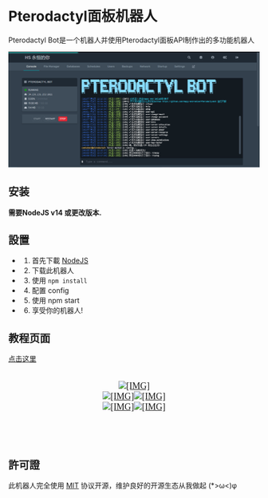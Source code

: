 # Pterodactyl面板机器人
Pterodactyl Bot是一个机器人并使用Pterodactyl面板API制作出的多功能机器人

![](https://github.com/Happy-and-Smile/PterodactylBot/blob/main/resource/images/PterodactylBot.PNG?raw=true)

## 安装
**需要NodeJS v14 或更改版本.**

## 設置
- 1. 首先下載 [NodeJS](https://www.nodejs.org/)
- 2. 下载此机器人
- 3. 使用 ``npm install``
- 4. 配置 config
- 5. 使用 npm start
- 6. 享受你的机器人!

## 教程页面
[点击这里](https://pterodactyl.xinrui.tk/)

<div style="text-align: center"><span style="font-family: 'Tahoma'"><span style="font-size: 18px"><br>
<a href="https://github.com/Rosewood-Development/PlayerPoints/wiki" target="_blank" class="externalLink" rel="nofollow"><img src="//proxy.spigotmc.org/b6960abb50f43b7a11827c46ae9fd51520fd5a64?url=https%3A%2F%2Fimgur.com%2FHv9gcKM.png" class="bbCodeImage LbImage" alt="[&ZeroWidthSpace;IMG]" data-url="https://imgur.com/Hv9gcKM.png"></a><br>
<a href="https://discord.gg/MgUsTBK" target="_blank" class="externalLink" rel="nofollow"><img src="//proxy.spigotmc.org/dfa51a4228944230d56edff4c04943bb1df39e8a?url=https%3A%2F%2Fimgur.com%2FQdqdNVo.png" class="bbCodeImage LbImage" alt="[&ZeroWidthSpace;IMG]" data-url="https://imgur.com/QdqdNVo.png"></a><a href="https://www.spigotmc.org/resources/authors/esophose.34168/" class="internalLink"><img src="//proxy.spigotmc.org/d5d0ad9c902942f5a381406ab4757f08277f7bf8?url=https%3A%2F%2Fimgur.com%2FLIMDboy.png" class="bbCodeImage LbImage" alt="[&ZeroWidthSpace;IMG]" data-url="https://imgur.com/LIMDboy.png"></a><br>
<a href="https://github.com/Rosewood-Development/PlayerPoints" target="_blank" class="externalLink" rel="nofollow"><img src="//proxy.spigotmc.org/dd61973967061e307154adb7e5fb09c4d2843a2c?url=https%3A%2F%2Fimgur.com%2FkkIKu5K.png" class="bbCodeImage LbImage" alt="[&ZeroWidthSpace;IMG]" data-url="https://imgur.com/kkIKu5K.png"></a><a href="https://www.patreon.com/RosewoodDevelopment" target="_blank" class="externalLink" rel="nofollow"><img src="//proxy.spigotmc.org/bb92d7ebb72e47d2fe3696bb4ed3f698b2787196?url=https%3A%2F%2Fimgur.com%2FSZdPlOE.png" class="bbCodeImage LbImage" alt="[&ZeroWidthSpace;IMG]" data-url="https://imgur.com/SZdPlOE.png"></a><br>
<br>
<br>
</span></span>&ZeroWidthSpace;</div>

## 許可證
此机器人完全使用 [MIT](./LICENSE) 协议开源，维护良好的开源生态从我做起 (*>ω<)φ
